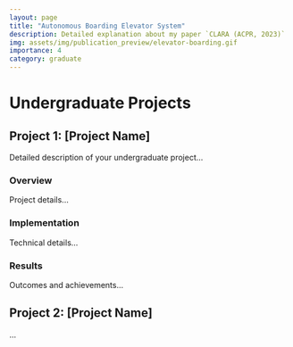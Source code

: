 ```yaml
---
layout: page
title: "Autonomous Boarding Elevator System"
description: Detailed explanation about my paper `CLARA (ACPR, 2023)`
img: assets/img/publication_preview/elevator-boarding.gif
importance: 4
category: graduate
---
```


# Undergraduate Projects

## Project 1: [Project Name]
Detailed description of your undergraduate project...

### Overview
Project details...

### Implementation
Technical details...

### Results
Outcomes and achievements...

## Project 2: [Project Name]
...